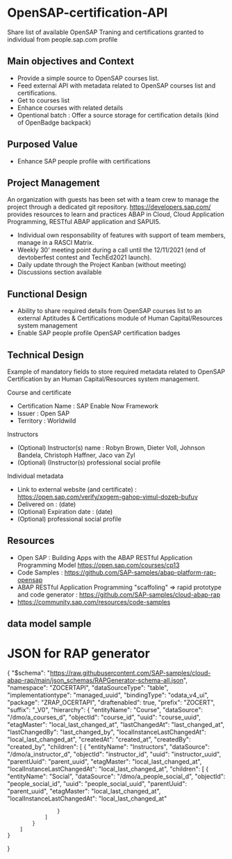 # OpenSAP-certification-API
Share list of available OpenSAP Traning and certifications granted to individual from people.sap.com profile

## Main objectives and Context
- Provide a simple source to OpenSAP courses list.
- Feed external API with metadata related to OpenSAP courses list and certifications.
- Get to courses list
- Enhance courses with related details
- Opentional batch : Offer a source storage for certification details (kind of OpenBadge backpack)

## Purposed Value
- Enhance SAP people profile with certifications

## Project Management
An organization with  guests has been set with a team crew to manage the project through a dedicated git repository.
https://developers.sap.com/ provides resources to learn and practices ABAP in Cloud, Cloud Application Programming, RESTful ABAP application and SAPUI5.
- Individual own responsability of features with support of team members, manage in a RASCI Matrix.
- Weekly 30' meeting point during a call until the 12/11/2021 (end of devtoberfest contest and TechEd2021 launch).
- Daily update through the Project Kanban (without meeting)
- Discussions section available

## Functional Design
- Ability to share required details from OpenSAP courses list to an external Aptitudes & Certifications module of Human Capital/Resources system management
- Enable SAP people profile OpenSAP certification badges

## Technical Design
Example of mandatory fields to store required metadata related to OpenSAP Certification by an Human Capital/Resources system management.

Course and certificate
- Certification Name : SAP Enable Now Framework 
- Issuer : Open SAP 
- Territory : Worldwild

Instructors
- (Optional) Instructor(s) name : Robyn Brown, Dieter Voll, Johnson Bandela, Christoph Haffner, Jaco van Zyl
- (Optional) (Instructor(s) professional social profile

Individual metadata
- Link to external website (and certificate) : https://open.sap.com/verify/xogem-gahop-vimul-dozeb-bufuv
- Delivered on : (date)
- (Optional) Expiration date : (date)
- (Optional) professional social profile

## Resources
- Open SAP : Building Apps with the ABAP RESTful Application Programming Model https://open.sap.com/courses/cp13
- Code Samples  : https://github.com/SAP-samples/abap-platform-rap-opensap
- ABAP RESTful Application Programming "scaffoling" => rapid prototype and code generator : https://github.com/SAP-samples/cloud-abap-rap
- https://community.sap.com/resources/code-samples

## data model sample

# JSON for RAP generator
{
    "$schema": "https://raw.githubusercontent.com/SAP-samples/cloud-abap-rap/main/json_schemas/RAPGenerator-schema-all.json",
    "namespace": "ZOCERTAPI",
    "dataSourceType": "table",
    "implementationtype": "managed_uuid",
    "bindingType": "odata_v4_ui",
    "package": "ZRAP_OCERTAPI",
    "draftenabled": true,
    "prefix": "ZOCERT",
    "suffix": "_V0",
    "hierarchy": {
        "entityName": "Course",
        "dataSource": "/dmo/a_courses_d",
        "objectId": "course_id",
        "uuid": "course_uuid",
        "etagMaster": "local_last_changed_at",
        "lastChangedAt": "last_changed_at",
        "lastChangedBy": "last_changed_by",
        "localInstanceLastChangedAt": "local_last_changed_at",
        "createdAt": "created_at",
        "createdBy": "created_by",
        "children": [
            {
                "entityName": "Instructors",
                "dataSource": "/dmo/a_instructor_d",
                "objectId": "instructor_id",
                "uuid": "instructor_uuid",
                "parentUuid": "parent_uuid",
                "etagMaster": "local_last_changed_at",
                "localInstanceLastChangedAt": "local_last_changed_at",
                "children": [
                    {
                        "entityName": "Social",
                        "dataSource": "/dmo/a_people_social_d",
                        "objectId": "people_social_id",
                        "uuid": "people_social_uuid",
                        "parentUuid": "parent_uuid",
                        "etagMaster": "local_last_changed_at",
                        "localInstanceLastChangedAt": "local_last_changed_at"
                       
                    }
                ]
            }
        ]
    }
}
